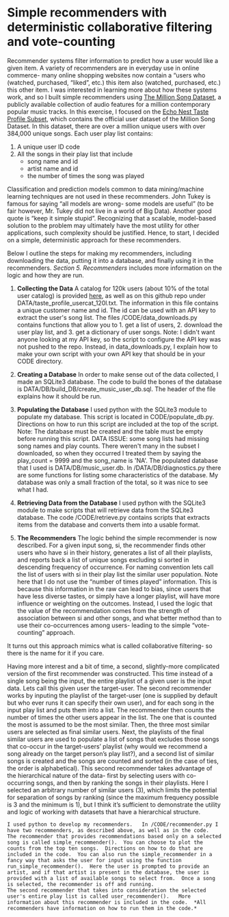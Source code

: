 Simple recommenders with deterministic collaborative filtering and vote-counting
===================================================================================

Recommender systems filter information to predict how a user would like a given item.  A variety of recommenders are in everyday use in online commerce- many online shopping websites now contain a “users who (watched, purchased, “liked”, etc.) this item also (watched, purchased, etc.) this other item.  I was interested in learning more about how these systems work, and so I built simple recommenders using [The Million Song Dataset](http://labrosa.ee.columbia.edu/millionsong/), a publicly available collection of audio features for a million contemporary popular music tracks.  In this exercise, I focused on the [Echo Nest Taste Profile Subset](http://labrosa.ee.columbia.edu/millionsong/tasteprofile), which contains the official user dataset of the Million Song Dataset. In this dataset, there are over a million unique users with over 384,000 unique songs.  Each user play list contains:

1. A unique user ID code
2. All the songs in their play list that include
	* song name and id
	* artist name and id
	* the number of times the song was played

Classification and prediction models common to data mining/machine learning techniques are not used in these recommenders.  John Tukey is famous for saying “all models are wrong- some models are useful” (to be fair however, Mr. Tukey did not live in a world of Big Data).  Another good quote is “keep it simple stupid”.  Recognizing that a scalable, model-based solution to the problem may ultimately have the most utility for other applications, such complexity should be justified.  Hence, to start, I decided on a simple, deterministic approach for these recommenders.  

Below I outline the steps for making my recommenders, including downloading the data, putting it into a database, and finally using it in the recommenders.  *Section 5. Recommenders* includes more information on the logic and how they are run.    

1. **Collecting the Data**
	A catalog for 120k users (about 10% of the total user catalog) is provided [here](http://labrosa.ee.columbia.edu/millionsong/sites/default/files/tasteprofile/taste_profile_usercat_120k.txt), as well as on this github repo under DATA/taste_profile_usercat_120l.txt.  The information in this file contains a unique customer name and id.  The id can be used with an API key to extract the user's song list.  The files /CODE/data_downloads.py contains functions that allow you to 1. get a list of users, 2. download the user play list, and 3. get a dictionary of user songs. Note: I didn't want anyone looking at my API key, so the script to configure the API key was not pushed to the repo.  Instead, in data_downloads.py, I explain how to make your own script with your own API key that should be in your CODE directory.  

2. **Creating a Database**
	In order to make sense out of the data collected, I made an SQLite3 database.  The code to build the bones of the database is DATA/DB/build_DB/create_music_user_db.sql.  The header of the file explains how it should be run.

3. **Populating the Database**
	I used python with the SQLite3 module to populate my database.  This script is located in CODE/populate_db.py.  Directions on how to run this script are included at the top of the script.  Note:  The database must be created and the table must be empty before running this script.  DATA ISSUE: some song lists had missing song names and play counts.  There weren't many in the subset I downloaded, so when they occurred I treated them by saying the play_count = 9999 and the song_name is 'NA'.  The populated database that I used is DATA/DB/music_user.db. In /DATA/DB/diagnostics.py there are some functions for listing some characteristics of the database.  My database was only a small fraction of the total, so it was nice to see what I had.

4. **Retrieving Data from the Database**
	I used python with the SQLite3 module to make scripts that will retrieve data from the SQLite3 database. The code /CODE/retrieve.py contains scripts that extracts items from the database and converts them into a usable format.

5. **The Recommenders**
The logic behind the simple recommender is now described.  For a given input song, si, the recommender finds other users who have si in their history, generates a list of all their playlists, and reports back a list of unique songs excluding si sorted in descending frequency of occurrence.  For naming convention lets call the list of users with si in their play list the similar user population.  Note here that I do not use the “number of times played” information.  This is because this information in the raw can lead to bias, since users that have less diverse tastes, or simply have a longer playlist, will have more influence or weighting on the outcomes.  Instead, I used the logic that the value of the recommendation comes from the strength of association between si and other songs, and what better method than to use their co-occurrences among users- leading to the simple “vote-counting” approach. 

It turns out this approach mimics what is called collaborative filtering- so there is the name for it if you care.

Having more interest and a bit of time, a second, slightly-more complicated version of the first recommender was constructed.  This time instead of a single song being the input, the entire playlist of a given user is the input data.  Lets call this given user the target-user.  The second recommender works by inputing the playlist of the target-user (one is supplied by default  but who ever runs it can specify their own user), and for each song in the input play list and puts them into a list.  The recommender then counts the number of times the other users appear in the list.  The one that is counted the most is assumed to be the most similar. Then, the three most similar users are selected as final similar users. Next, the playlists of the final similar users are used to populate a list of songs that excludes those songs that co-occur in the target-users’ playlist (why would we recommend a song already on the target person’s play list?), and a second list of similar songs is created and the songs are counted and sorted (in the case of ties, the order is alphabetical).  This second recommender takes advantage of the hierarchical nature of the data- first by selecting users with co-occurring songs, and then by ranking the songs in their playlists.  Here I selected an arbitrary number of similar users (3), which limits the potential for separation of songs by ranking (since the maximum frequency possible is 3 and the minimum is 1), but I think it’s sufficient to demonstrate the utility and logic of working with datasets that have a hierarchical structure.

	I used python to develop my recommenders.   In /CODE/recommender.py I have two recommenders, as described above, as well as in the code.  The recommender that provides recommendations based only on a selected song is called simple_recommender().  You can choose to plot the counts from the top ten songs.  Directions on how to do that are included in the code.  You can also run the simple_recommender in a fancy way that asks the user for input using the function run_simple_recommender().  Here the user is prompted to provide an artist, and if that artist is present in the database, the user is provided with a list of available songs to select from.  Once a song is selected, the recommender is off and running.   
	The second recommender that takes into consideration the selected user's entire play list is called user_recommender().   More information about this recommender is included in the code.  *All recommenders have information on how to run them in the code.*

